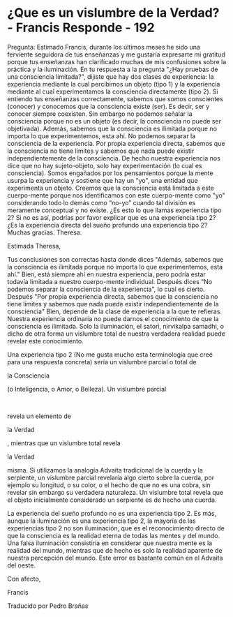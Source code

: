 # ¿Que es un vislumbre de la Verdad? - Francis Responde - 192

Pregunta: Estimado Francis, durante los &uacute;ltimos meses he sido una ferviente seguidora de tus ense&ntilde;anzas y me gustar&iacute;a expresarte mi gratitud porque tus ense&ntilde;anzas han clarificado muchas de mis confusiones sobre la pr&aacute;ctica y la iluminaci&oacute;n. En tu respuesta a la pregunta &quot;&iquest;Hay pruebas de una consciencia limitada?&quot;, dijiste que hay dos clases de experiencia: la experiencia mediante la cual percibimos un objeto (tipo 1) y la experiencia mediante al cual experimentamos la consciencia directamente (tipo 2). Si entiendo tus ense&ntilde;anzas correctamente, sabemos que somos conscientes (conocer) y conocemos que la consciencia existe (ser). Es decir, ser y conocer siempre coexisten. Sin embargo no podemos se&ntilde;alar la consciencia porque no es un objeto (es decir, la consciencia no puede ser objetivada). Adem&aacute;s, sabemos que la consciencia es ilimitada porque no importa lo que experimentemos, esta ah&iacute;. No podemos separar la consciencia de la experiencia. Por propia experiencia directa, sabemos que la consciencia no tiene l&iacute;mites y sabemos que nada puede existir independientemente de la consciencia. De hecho nuestra experiencia nos dice que no hay sujeto-objeto, solo hay experimentaci&oacute;n (lo cual es consciencia). Somos enga&ntilde;ados por los pensamientos porque la mente usurpa la experiencia y sostiene que hay un &quot;yo&quot;, una entidad que experimenta un objeto. Creemos que la consciencia est&aacute; limitada a este cuerpo-mente porque nos identificamos con este cuerpo-mente como &quot;yo&quot; considerando todo lo dem&aacute;s como &ldquo;no-yo&rdquo; cuando tal divisi&oacute;n es meramente conceptual y no existe. &iquest;Es esto lo que llamas experiencia tipo 2? Si no es as&iacute;, podr&iacute;as por favor explicar que es una experiencia tipo 2? &iquest;Es la experiencia directa del sue&ntilde;o profundo una experiencia tipo 2? Muchas gracias. Theresa.

Estimada Theresa,

Tus conclusiones son correctas hasta donde dices &quot;Adem&aacute;s, sabemos que la consciencia es ilimitada porque no importa lo que experimentemos, esta ah&iacute;.&quot; Bien, est&aacute; siempre ah&iacute; en nuestra experiencia, pero podr&iacute;a estar todav&iacute;a limitada a nuestro cuerpo-mente individual. Despu&eacute;s dices &quot;No podemos separar la consciencia de la experiencia&quot;, lo cual es cierto. Despu&eacute;s &quot;Por propia experiencia directa, sabemos que la consciencia no tiene l&iacute;mites y sabemos que nada puede existir independientemente de la consciencia&quot; Bien, depende de la clase de experiencia a la que te refieras. Nuestra experiencia ordinaria no puede darnos el conocimiento de que la consciencia es ilimitada. Solo la iluminaci&oacute;n, el satori, nirvikalpa samadhi, o dicho de otra forma un vislumbre total de nuestra verdadera realidad puede revelar este conocimiento.

Una experiencia tipo 2 (No me gusta mucho esta terminolog&iacute;a que cre&eacute; para una respuesta concreta) ser&iacute;a un vislumbre parcial o total de 

la Consciencia

 (o Inteligencia, o Amor, o Belleza). Un vislumbre parcial

&nbsp; 

revela un elemento de 

la Verdad

, mientras que un vislumbre total revela 

la Verdad

 misma. Si utilizamos la analog&iacute;a Advaita tradicional de la cuerda y la serpiente, un vislumbre parcial revelar&iacute;a algo cierto sobre la cuerda, por ejemplo su longitud, o su color, o el hecho de que no es una cobra, sin revelar sin embargo su verdadera naturaleza. Un vislumbre total revela que el objeto inicialmente considerado un serpiente es de hecho una cuerda.

La experiencia del sue&ntilde;o profundo no es una experiencia tipo 2. Es m&aacute;s, aunque la iluminaci&oacute;n es una experiencia tipo 2, la mayor&iacute;a de las experiencias tipo 2 no son iluminaci&oacute;n, que es el reconocimiento directo de que la consciencia es la realidad eterna de todas las mentes y del mundo. Una falsa iluminaci&oacute;n consistir&iacute;a en considerar que nuestra mente es la realidad del mundo, mientras que de hecho es solo la realidad aparente de nuestra percepci&oacute;n del mundo. Este error es bastante com&uacute;n en el Advaita del oeste.

Con afecto,

Francis

Traducido por Pedro Bra&ntilde;as

